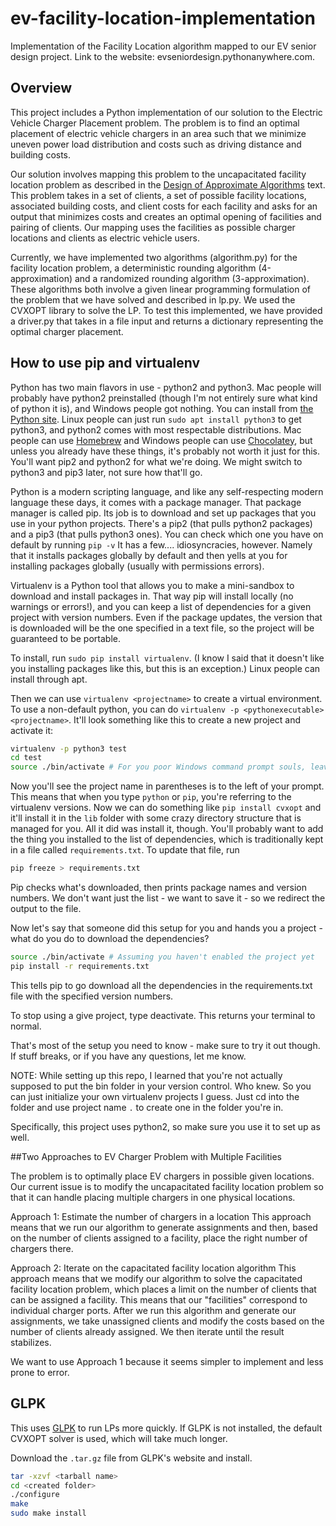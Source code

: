 # ev-facility-location-implementation
Implementation of the Facility Location algorithm mapped to our EV senior design project.
Link to the website: evseniordesign.pythonanywhere.com.

## Overview
This project includes a Python implementation of our solution to the Electric Vehicle Charger Placement problem. The problem is to find an optimal placement of electric vehicle chargers in an area such that we minimize uneven power load distribution and costs such as driving distance and building costs. 

Our solution involves mapping this problem to the uncapacitated facility location problem as described in the [Design of Approximate Algorithms](http://www.designofapproxalgs.com/) text. This problem takes in a set of clients, a set of possible facility locations, associated building costs, and client costs for each facility and asks for an output that minimizes costs and creates an optimal opening of facilities and pairing of clients. Our mapping uses the facilities as possible charger locations and clients as electric vehicle users.

Currently, we have implemented two algorithms (algorithm.py) for the facility location problem, a deterministic rounding algorithm (4-approximation) and a randomized rounding algorithm (3-approximation). These algorithms both involve a given linear programming formulation of the problem that we have solved and described in lp.py. We used the CVXOPT library to solve the LP. To test this implemented, we have provided a driver.py that takes in a file input and returns a dictionary representing the optimal charger placement.

## How to use pip and virtualenv
Python has two main flavors in use - python2 and python3. Mac people will probably have python2 preinstalled (though I'm not entirely sure what kind of python it is), and Windows people got nothing. You can install from [the Python site](https://www.python.org/). Linux people can just run `sudo apt install python3` to get python3, and python2 comes with most respectable distributions. Mac people can use [Homebrew](https://brew.sh/) and Windows people can use [Chocolatey](https://chocolatey.org/), but unless you already have these things, it's probably not worth it just for this. You'll want pip2 and python2 for what we're doing. We might switch to python3 and pip3 later, not sure how that'll go.

Python is a modern scripting language, and like any self-respecting modern language these days, it comes with a package manager. That package manager is called pip. Its job is to download and set up packages that you use in your python projects. There's a pip2 (that pulls python2 packages) and a pip3 (that pulls python3 ones). You can check which one you have on default by running `pip -v` It has a few.... idiosyncracies, however. Namely that it installs packages globally by default and then yells at you for installing packages globally (usually with permissions errors).

Virtualenv is a Python tool that allows you to make a mini-sandbox to download and install packages in. That way pip will install locally (no warnings or errors!), and you can keep a list of dependencies for a given project with version numbers. Even if the package updates, the version that is downloaded will be the one specified in a text file, so the project will be guaranteed to be portable.

To install, run `sudo pip install virtualenv`. (I know I said that it doesn't like you installing packages like this, but this is an exception.) Linux people can install through apt.

Then we can use `virtualenv <projectname>` to create a virtual environment. To use a non-default python, you can do `virtualenv -p <pythonexecutable> <projectname>`. It'll look something like this to create a new project and activate it:

```bash
virtualenv -p python3 test
cd test
source ./bin/activate # For you poor Windows command prompt souls, leave off the word source
```
Now you'll see the project name in parentheses is to the left of your prompt. This means that when you type `python` or `pip`, you're referring to the virtualenv versions. Now we can do something like `pip install cvxopt` and it'll install it in the `lib` folder with some crazy directory structure that is managed for you. All it did was install it, though. You'll probably want to add the thing you installed to the list of dependencies, which is traditionally kept in a file called `requirements.txt`. To update that file, run

```bash
pip freeze > requirements.txt
```

Pip checks what's downloaded, then prints package names and version numbers. We don't want just the list - we want to save it - so we redirect the output to the file.

Now let's say that someone did this setup for you and hands you a project - what do you do to download the dependencies?

```bash
source ./bin/activate # Assuming you haven't enabled the project yet
pip install -r requirements.txt
```

This tells pip to go download all the dependencies in the requirements.txt file with the specified version numbers.

To stop using a give project, type deactivate. This returns your terminal to normal.

That's most of the setup you need to know - make sure to try it out though. If stuff breaks, or if you have any questions, let me know.

NOTE: While setting up this repo, I learned that you're not actually supposed to put the bin folder in your version control. Who knew. So you can just initialize your own virtualenv projects I guess. Just cd into the folder and use project name `.` to create one in the folder you're in.

Specifically, this project uses python2, so make sure you use it to set up as well.

##Two Approaches to EV Charger Problem with Multiple Facilities

The problem is to optimally place EV chargers in possible given locations. Our current issue is to modify the uncapacitated facility location problem so that it can handle placing multiple chargers in one physical locations.

Approach 1: Estimate the number of chargers in a location
This approach means that we run our algorithm to generate assignments and then, based on the number of clients assigned to a facility, place the right number of chargers there.

Approach 2: Iterate on the capacitated facility location algorithm
This approach means that we modify our algorithm to solve the capacitated facility location problem, which places a limit on the number of clients that can be assigned a facility. This means that our "facilities" correspond to individual charger ports. After we run this algorithm and generate our assignments, we take unassigned clients and modify the costs based on the number of clients already assigned. We then iterate until the result stabilizes.

We want to use Approach 1 because it seems simpler to implement and less prone to error.


## GLPK
This uses [GLPK](https://www.gnu.org/software/glpk/) to run LPs more quickly. If GLPK is not installed, the default CVXOPT solver is used, which will take much longer.  

Download the `.tar.gz` file from GLPK's website and install.  
```bash
tar -xzvf <tarball name>
cd <created folder>
./configure
make
sudo make install
```
